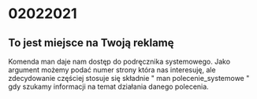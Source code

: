 # 02022021

## To jest miejsce na Twoją reklamę
Komenda man daje nam dostęp do podręcznika systemowego. Jako argument możemy podać numer strony która nas 
interesuję, ale zdecydowanie częściej stosuje się składnie " man polecenie_systemowe " gdy szukamy informacji na 
temat działania danego polecenia. 
